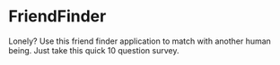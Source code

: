 # FriendFinder

Lonely? Use this friend finder application to match with another human being. Just take this quick 10 question survey.